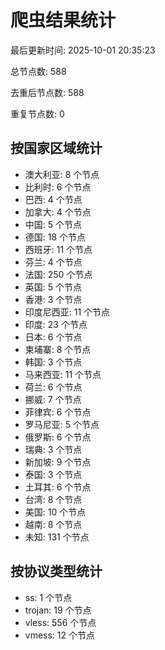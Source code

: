 # 爬虫结果统计

最后更新时间: 2025-10-01 20:35:23

总节点数: 588

去重后节点数: 588

重复节点数: 0

## 按国家区域统计

- 澳大利亚: 8 个节点
- 比利时: 6 个节点
- 巴西: 4 个节点
- 加拿大: 4 个节点
- 中国: 5 个节点
- 德国: 18 个节点
- 西班牙: 11 个节点
- 芬兰: 4 个节点
- 法国: 250 个节点
- 英国: 5 个节点
- 香港: 3 个节点
- 印度尼西亚: 11 个节点
- 印度: 23 个节点
- 日本: 6 个节点
- 柬埔寨: 8 个节点
- 韩国: 3 个节点
- 马来西亚: 11 个节点
- 荷兰: 6 个节点
- 挪威: 7 个节点
- 菲律宾: 6 个节点
- 罗马尼亚: 5 个节点
- 俄罗斯: 6 个节点
- 瑞典: 3 个节点
- 新加坡: 9 个节点
- 泰国: 3 个节点
- 土耳其: 6 个节点
- 台湾: 8 个节点
- 美国: 10 个节点
- 越南: 8 个节点
- 未知: 131 个节点

## 按协议类型统计

- ss: 1 个节点
- trojan: 19 个节点
- vless: 556 个节点
- vmess: 12 个节点
